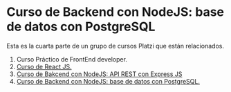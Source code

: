 # Curso de Backend con NodeJS: base de datos con PostgreSQL

Esta es la cuarta parte de un grupo de cursos Platzi que están relacionados. 

1. Curso Práctico de FrontEnd developer.
2. [Curso de React JS.](https://github.com/andreiarriaza/online-shop-react)
3. [Curso de Bakcend con NodeJS: API REST con Express JS](https://platzi.com/cursos/backend-nodejs/)
4. [Curso de Backend con NodeJS: base de datos con PostgreSQL.](https://github.com/andreiarriaza/online-shop-posgreSQL)

